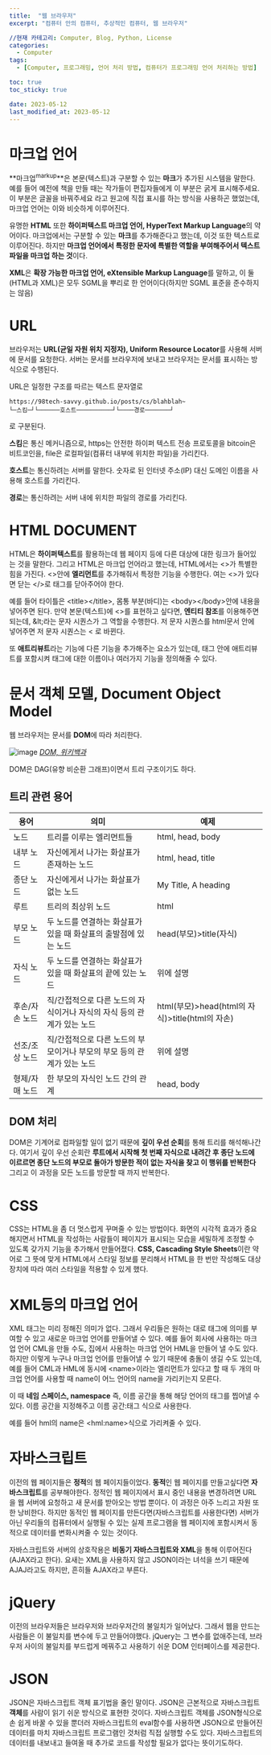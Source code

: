 ```yaml
---
title:  "웹 브라우저"
excerpt: "컴퓨터 안의 컴퓨터, 추상적인 컴퓨터, 웹 브라우저"

//현재 카테고리: Computer, Blog, Python, License
categories:
  - Computer
tags:
  - [Computer, 프로그래밍, 언어 처리 방법, 컴퓨터가 프로그래밍 언어 처리하는 방법]

toc: true
toc_sticky: true

date: 2023-05-12
last_modified_at: 2023-05-12
---
```


# 마크업 언어
**마크업<sup>markup</sup>**은 본문(텍스트)과 구분할 수 있는 **마크**가 추가된 시스템을 말한다. 예를 들어 예전에 책을 만들 때는 작가들이 편집자들에게 이 부분은 굵게 표시해주세요. 이 부분은 글꼴을 바꿔주세요 라고 원고에 직접 표시를 하는 방식을 사용하곤 했었는데, 마크업 언어는 이와 비슷하게 이루어진다. 

유명한 **HTML** 또한 **하이퍼텍스트 마크업 언어, HyperText Markup Language**의 약어이다. 마크업에서는 구분할 수 있는 **마크**를 추가해준다고 했는데, 이것 또한 텍스트로 이루어진다. 하지만 **마크업 언어에서 특정한 문자에 특별한 역할을 부여해주어서 텍스트 파일을 마크업 하는 것**이다.

**XML**은 **확장 가능한 마크업 언어, eXtensible Markup Language**를 말하고, 이 둘(HTML과 XML)은 모두 SGML을 뿌리로 한 언어이다(하지만 SGML 표준을 준수하지는 않음)

# URL
브라우저는 **URL(균일 자원 위치 지정자), Uniform Resource Locator**를 사용해 서버에 문서를 요청한다. 서버는 문서를 브라우저에 보내고 브라우저는 문서를 표시하는 방식으로 수행된다. 

URL은 일정한 구조를 따르는 텍스트 문자열로

```
https://98tech-savvy.github.io/posts/cs/blahblah~
└─스킴─┘└──────호스트──────────┘└────경로───────┘
```

로 구분된다.

**스킴**은 통신 메커니즘으로, https는 안전한 하이퍼 텍스트 전송 프로토콜을 bitcoin은 비트코인을, file은 로컬파일(컴퓨터 내부에 위치한 파일)을 가리킨다.

**호스트**는 통신하려는 서버를 말한다. 숫자로 된 인터넷 주소(IP) 대신 도메인 이름을 사용해 호스트를 가리킨다.

**경로**는 통신하려는 서버 내에 위치한 파일의 경로를 가리킨다.

# HTML DOCUMENT
HTML은 **하이퍼텍스트**를 활용하는데 웹 페이지 등에 다른 대상에 대한 링크가 들어있는 것을 말한다. 그리고 HTML은 마크업 언어라고 했는데, HTML에서는 <>가 특별한 힘을 가진다. <>안에 **엘리먼트**를 추가해줘서 특정한 기능을 수행한다. 여는 <>가 있다면 닫는 </>로 태그를 닫아주어야 한다.

예를 들어 타이틀은 \<title>\</title>, 몸통 부분(바디)는 \<body>\</body>안에 내용을 넣어주면 된다. 만약 본문(텍스트)에 <>를 표현하고 싶다면, **엔티티 참조**를 이용해주면 되는데, \&lt;라는 문자 시퀀스가 그 역할을 수행한다. 저 문자 시퀀스를 html문서 안에 넣어주면 저 문자 시퀀스는 < 로 바뀐다.

또 **애트리뷰트**라는 기능에 다른 기능을 추가해주는 요소가 있는데, 태그 안에 애트리뷰트를 포함시켜 태그에 대한 이름이나 여러가지 기능을 정의해줄 수 있다.

# 문서 객체 모델, Document Object Model
웹 브라우저는 문서를 **DOM**에 따라 처리한다. 

![image](https://github.com/98tech-savvy/98tech-savvy.github.io/assets/128434645/8151c1b2-9205-4729-9530-290583ff06ec)
*[DOM, 위키백과](https://www.google.com/url?sa=i&url=https%3A%2F%2Fko.wikipedia.org%2Fwiki%2F%25EB%25AC%25B8%25EC%2584%259C_%25EA%25B0%259D%25EC%25B2%25B4_%25EB%25AA%25A8%25EB%258D%25B8&psig=AOvVaw0xVl_Jhx_8TZjZ51m9Se-d&ust=1683972751364000&source=images&cd=vfe&ved=0CBEQjRxqFwoTCNiatL_F7_4CFQAAAAAdAAAAABBM)*

DOM은 DAG(유향 비순환 그래프)이면서 트리 구조이기도 하다.

## 트리 관련 용어

|용어|의미|예제|
|--|--|--|
|노드|트리를 이루는 엘리먼트들|html, head, body|
|내부 노드|자신에게서 나가는 화살표가 존재하는 노드|html, head, title|
|종단 노드|자신에게서 나가는 화살표가 없는 노드|My Title, A heading|
|루트|트리의 최상위 노드|html|
|부모 노드|두 노드를 연결하는 화살표가 있을 때 화살표의 출발점에 있는 노드|head(부모)>title(자식)|
|자식 노드|두 노드를 연결하는 화살표가 있을 때 화살표의 끝에 있는 노드|위에 설명|
|후손/자손 노드|직/간접적으로 다른 노드의 자식이거나 자식의 자식 등의 관계가 있는 노드|html(부모)>head(html의 자식)>title(html의 자손)|
|선조/조상 노드|직/간접적으로 다른 노드의 부모이거나 부모의 부모 등의 관계가 있는 노드|위에 설명|
|형제/자매 노드|한 부모의 자식인 노드 간의 관계|head, body|

## DOM 처리
DOM은 기계어로 컴파일할 일이 없기 때문에 **깊이 우선 순회**를 통해 트리를 해석해나간다. 여기서 깊이 우선 순회란 **루트에서 시작해 첫 번째 자식으로 내려간 후 종단 노드에 이르르면 종단 노드의 부모로 돌아가 방문한 적이 없는 자식을 찾고 이 행위를 반복한다** 그리고 이 과정을 모든 노드를 방문할 때 까지 반복한다.

# CSS
CSS는 HTML을 좀 더 멋스럽게 꾸며줄 수 있는 방법이다. 화면의 시각적 효과가 중요해지면서 HTML을 작성하는 사람들이 페이지가 표시되는 모습을 세밀하게 조정할 수 있도록 갖가지 기능을 추가해서 만들어졌다. **CSS, Cascading Style Sheets**이란 약어로 그 뜻에 맞게 HTML에서 스타일 정보를 분리해서 HTML을 한 번만 작성해도 대상 장치에 따라 여러 스타일을 적용할 수 있게 했다.

# XML등의 마크업 언어
XML 태그는 미리 정해진 의미가 없다. 그래서 우리들은 원하는 대로 태그에 의미를 부여할 수 있고 새로운 마크업 언어를 만들어낼 수 있다. 예를 들어 회사에 사용하는 마크업 언어 CML을 만들 수도, 집에서 사용하는 마크업 언어 HML을 만들어 낼 수도 있다. 하지만 이렇게 누구나 마크업 언어를 만들어낼 수 있기 때문에 충돌이 생길 수도 있는데, 예를 들어 CML과 HML에 동시에 \<name>이라는 엘리먼트가 있다고 할 때 두 개의 마크업 언어를 사용할 때 name이 어느 언어의 name을 가리키는지 모른다. 

이 때 **네임 스페이스, namespace** 즉, 이름 공간을 통해 해당 언어의 태그를 찝어낼 수 있다. 이름 공간을 지정해주고 이름 공간:태그 식으로 사용한다.

예를 들어 hml의 name은 \<hml:name>식으로 가리켜줄 수 있다.

# 자바스크립트
이전의 웹 페이지들은 **정적**의 웹 페이지들이었다. **동적**인 웹 페이지를 만들고싶다면 **자바스크립트**를 공부해야한다. 정적인 웹 페이지에서 표시 중인 내용을 변경하려면 URL을 웹 서버에 요청하고 새 문서를 받아오는 방법 뿐이다. 이 과정은 아주 느리고 자원 또한 낭비한다. 하지만 동적인 웹 페이지를 만든다면(자바스크립트를 사용한다면) 서버가 아닌 우리들의 컴퓨터에서 실행될 수 있는 실제 프로그램을 웹 페이지에 포함시켜서 동적으로 데이터를 변화시켜줄 수 있는 것이다.

자바스크립트와 서버의 상호작용은 **비동기 자바스크립트와 XML**을 통해 이루어진다(AJAX라고 한다). 요새는 XML을 사용하지 않고 JSON이라는 녀석을 쓰기 때문에 AJAJ라고도 하지만, 흔히들 AJAX라고 부른다.

# jQuery
이전의 브라우저들은 브라우저와 브라우저간의 불일치가 일어났다. 그래서 웹을 만드는 사람들은 이 불일치를 변수에 두고 만들어야했다. jQuery는 그 변수를 없애주는데, 브라우저 사이의 불일치를 부드럽게 메꿔주고 사용하기 쉬운 DOM 인터페이스를 제공한다.

# JSON
JSON은 자바스크립트 객체 표기법을 줄인 말이다. JSON은 근본적으로 자바스크립트 **객체**를 사람이 읽기 쉬운 방식으로 표현한 것이다. 자바스크립트 객체를 JSON형식으로 손 쉽게 바꿀 수 있을 뿐더러 자바스크립트의 eval함수를 사용하면 JSON으로 만들어진 데이터를 마치 자바스크립트 프로그램인 것처럼 직접 실행할 수도 있다. 자바스크립트의 데이터를 내보내고 들여올 때 추가로 코드를 작성할 필요가 없다는 뜻이기도하다.
